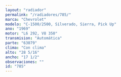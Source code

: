 ```yaml
---
layout: "radiador"
permalink: "/radiadores/785/"
marca: "Chevrolet"
modelo: "C-1500/2500, Silverado, Sierra, Pick Up"
ano: "1969"
motor: "L6 292, V8 350"
transmision: "Automática"
parte: "63079"
clima: "Con clima"
alto: "28 5/16"
ancho: "17 1/2"
observaciones: ""
id: "785"
---
```



